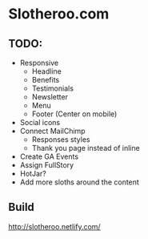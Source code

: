 # Slotheroo.com

## TODO:
* Responsive
  - Headline
  - Benefits
  - Testimonials
  - Newsletter
  - Menu
  - Footer (Center on mobile)
* Social icons
* Connect MailChimp
  - Responses styles
  - Thank you page instead of inline
* Create GA Events
* Assign FullStory
* HotJar?
* Add more sloths around the content

## Build
http://slotheroo.netlify.com/
